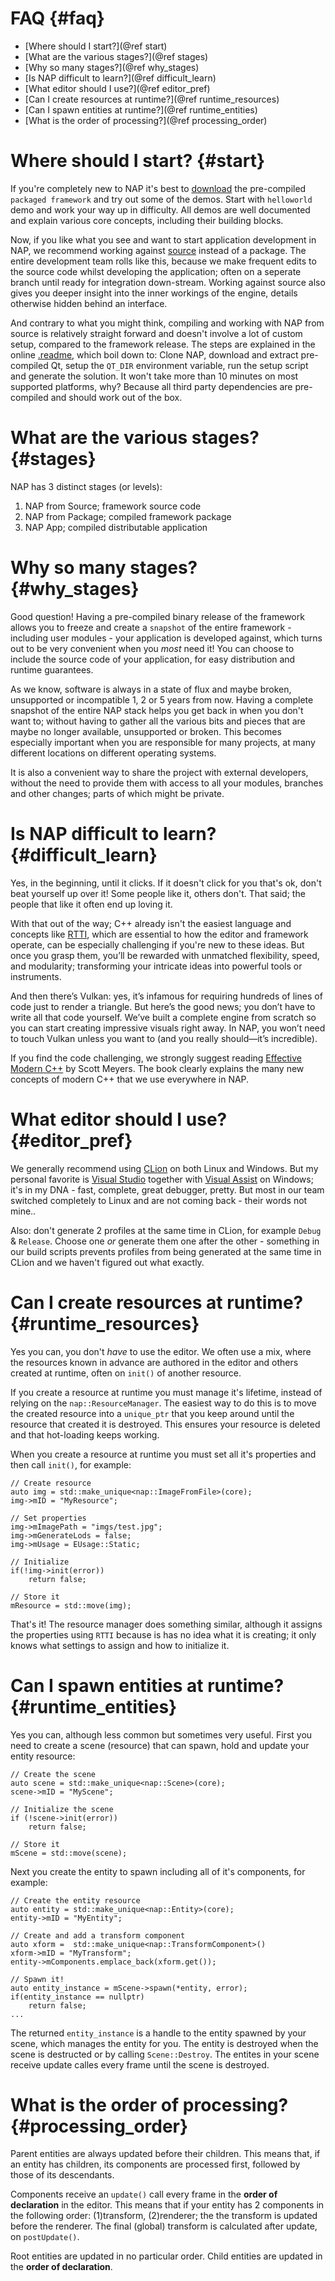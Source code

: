 FAQ {#faq}
=======================

*	[Where should I start?](@ref start)
*   [What are the various stages?](@ref stages)
*   [Why so many stages?](@ref why_stages)
*   [Is NAP difficult to learn?](@ref difficult_learn)
*   [What editor should I use?](@ref editor_pref)
*   [Can I create resources at runtime?](@ref runtime_resources)
*   [Can I spawn entities at runtime?](@ref runtime_entities)
*   [What is the order of processing?](@ref processing_order)

# Where should I start? {#start}

If you're completely new to NAP it's best to [download](https://github.com/napframework/nap/releases) the pre-compiled `packaged framework` and try out some of the demos. Start with `helloworld` demo and work your way up in difficulty. All demos are well documented and explain various core concepts, including their building blocks. 

Now, if you like what you see and want to start application development in NAP, we recommend working against [source](https://github.com/napframework/nap) instead of a package. The entire development team rolls like this, because we make frequent edits to the source code whilst developing the application; often on a seperate branch until ready for integration down-stream. Working against source also gives you deeper insight into the inner workings of the engine, details otherwise hidden behind an interface.

And contrary to what you might think, compiling and working with NAP from source is relatively straight forward and doesn't involve a lot of custom setup, compared to the framework release. The steps are explained in the online [.readme](https://github.com/napframework/nap?tab=readme-ov-file#compilation), which boil down to: Clone NAP, download and extract pre-compiled Qt, setup the `QT_DIR` environment variable, run the setup script and generate the solution. It won't take more than 10 minutes on most supported platforms, why? Because all third party dependencies are pre-compiled and should work out of the box.

# What are the various stages? {#stages}

NAP has 3 distinct stages (or levels):

1. NAP from Source; framework source code
2. NAP from Package; compiled framework package
3. NAP App; compiled distributable application

# Why so many stages? {#why_stages}

Good question! Having a pre-compiled binary release of the framework allows you to freeze and create a `snapshot` of the entire framework - including user modules - your application is developed against, which turns out to be very convenient when you *most* need it! You can choose to include the source code of your application, for easy distribution and runtime guarantees.

As we know, software is always in a state of flux and maybe broken, unsupported or incompatible 1, 2 or 5 years from now. Having a complete snapshot of the entire NAP stack helps you get back in when you don't want to; without having to gather all the various bits and pieces that are maybe no longer available, unsupported or broken. This becomes especially important when you are responsible for many projects, at many different locations on different operating systems. 

It is also a convenient way to share the project with external developers, without the need to provide them with access to all your modules, branches and other changes; parts of which might be private.

# Is NAP difficult to learn? {#difficult_learn}

Yes, in the beginning, until it clicks. If it doesn't click for you that's ok, don't beat yourself up over it! Some people like it, others don't. That said; the people that like it often end up loving it.

With that out of the way; C++ already isn't the easiest language and concepts like [RTTI](https://en.wikipedia.org/wiki/Run-time_type_information), which are essential to how the editor and framework operate, can be especially challenging if you're new to these ideas. But once you grasp them, you’ll be rewarded with unmatched flexibility, speed, and modularity; transforming your intricate ideas into powerful tools or instruments.

And then there’s Vulkan: yes, it’s infamous for requiring hundreds of lines of code just to render a triangle. But here’s the good news; you don’t have to write all that code yourself. We’ve built a complete engine from scratch so you can start creating impressive visuals right away. In NAP, you won’t need to touch Vulkan unless you want to (and you really should—it’s incredible).

If you find the code challenging, we strongly suggest reading [Effective Modern C++]((https://www.oreilly.com/library/view/effective-modern-c/9781491908419/)) by Scott Meyers. The book clearly explains the many new concepts of modern C++ that we use everywhere in NAP.

# What editor should I use? {#editor_pref}

We generally recommend using [CLion](https://www.jetbrains.com/clion/) on both Linux and Windows. But my personal favorite is [Visual Studio](https://visualstudio.microsoft.com/) together with [Visual Assist](https://www.wholetomato.com/) on Windows; it's in my DNA - fast, complete, great debugger, pretty. But most in our team switched completely to Linux and are not coming back - their words not mine..

Also: don't generate 2 profiles at the same time in CLion, for example `Debug` & `Release`. Choose one *or* generate them one after the other - something in our build scripts prevents profiles from being generated at the same time in CLion and we haven't figured out what exactly.

# Can I create resources at runtime? {#runtime_resources}

Yes you can, you don't *have* to use the editor. We often use a mix, where the resources known in advance are authored in the editor and others created at runtime, often on `init()` of another resource.

If you create a resource at runtime you must manage it's lifetime, instead of relying on the `nap::ResourceManager`. The easiest way to do this is to move the created resource into a `unique_ptr` that you keep around until the resource that created it is destroyed. This ensures your resource is deleted and that hot-loading keeps working.

When you create a resource at runtime you must set all it's properties and then call `init()`, for example:

~~~~~~~~~~~~~~~{.cpp}
// Create resource
auto img = std::make_unique<nap::ImageFromFile>(core);
img->mID = "MyResource";

// Set properties
img->mImagePath = "imgs/test.jpg";
img->mGenerateLods = false;
img->mUsage = EUsage::Static;

// Initialize
if(!img->init(error))
    return false;

// Store it
mResource = std::move(img);
~~~~~~~~~~~~~~~

That's it! The resource manager does something similar, although it assigns the properties using `RTTI` because is has no idea what it is creating; it only knows what settings to assign and how to initialize it.

# Can I spawn entities at runtime? {#runtime_entities}

Yes you can, although less common but sometimes very useful. First you need to create a scene (resource) that can spawn, hold and update your entity resource:

~~~~~~~~~~~~~~~{.cpp}
// Create the scene
auto scene = std::make_unique<nap::Scene>(core);
scene->mID = "MyScene";

// Initialize the scene
if (!scene->init(error))
    return false;

// Store it
mScene = std::move(scene);
~~~~~~~~~~~~~~~

Next you create the entity to spawn including all of it's components, for example:

~~~~~~~~~~~~~~~{.cpp}
// Create the entity resource
auto entity = std::make_unique<nap::Entity>(core);
entity->mID = "MyEntity";

// Create and add a transform component
auto xform =  std::make_unique<nap::TransformComponent>()
xform->mID = "MyTransform";
entity->mComponents.emplace_back(xform.get());

// Spawn it!
auto entity_instance = mScene->spawn(*entity, error);
if(entity_instance == nullptr)
    return false;
...
~~~~~~~~~~~~~~~

The returned `entity_instance` is a handle to the entity spawned by your scene, which manages the entity for you. The entity is destroyed when the scene is destructed or by calling `Scene::Destroy`. The entites in your scene receive update calles every frame until the scene is destroyed.

# What is the order of processing? {#processing_order}

Parent entities are always updated before their children. This means that, if an entity has children, its components are processed first, followed by those of its descendants.

Components receive an `update()` call every frame in the **order of declaration** in the editor. This means that if your entity has 2 components in the following order: (1)transform, (2)renderer; the the transform is updated before the renderer. The final (global) transform is calculated after update, on `postUpdate()`.

Root entities are updated in no particular order. Child entities are updated in the **order of declaration**.



